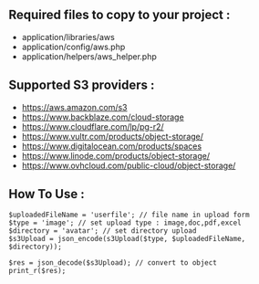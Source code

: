 ## Required files to copy to your project :

- application/libraries/aws
- application/config/aws.php
- application/helpers/aws_helper.php

## Supported S3 providers :

- https://aws.amazon.com/s3
- https://www.backblaze.com/cloud-storage
- https://www.cloudflare.com/lp/pg-r2/
- https://www.vultr.com/products/object-storage/
- https://www.digitalocean.com/products/spaces
- https://www.linode.com/products/object-storage/
- https://www.ovhcloud.com/public-cloud/object-storage/

## How To Use :
```
$uploadedFileName = 'userfile'; // file name in upload form
$type = 'image'; // set upload type : image,doc,pdf,excel
$directory = 'avatar'; // set directory upload
$s3Upload = json_encode(s3Upload($type, $uploadedFileName, $directory));

$res = json_decode($s3Upload); // convert to object
print_r($res);
```